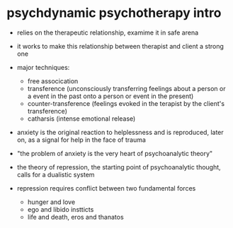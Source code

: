 # psychdynamic psychotherapy intro

- relies on the therapeutic relationship, examime it in safe arena
- it works to make this relationship between therapist and client a strong one


- major techniques:
  - free assocication
  - transference (unconsciously transferring feelings about a person or a event in the past onto a person or event in the present)
  - counter-transference (feelings evoked in the terapist by the client's transference)
  - catharsis (intense emotional release)



- anxiety is the original reaction to helplessness and is reproduced, later on,
  as a signal for help in the face of trauma

- "the problem of anxiety is the very heart of psychoanalytic theory"

- the theory of repression, the starting point of psychoanalytic thought, calls for a dualistic system
- repression requires conflict between two fundamental forces
  - hunger and love
  - ego and libido instticts
  - life and death, eros and thanatos
